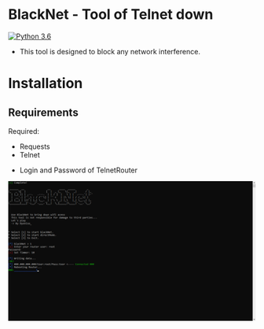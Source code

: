 # BlackNet - Tool of Telnet down

[![Python 3.6](https://img.shields.io/badge/Python-3.6-yellow.svg)](http://www.python.org/download/)

* This tool is designed to block any network interference.

# Installation

## Requirements

Required:
* Requests
* Telnet
- Login and Password of TelnetRouter

![alt text](https://raw.githubusercontent.com/Dyoniso/Blacknet-Online/master/icon.png)

